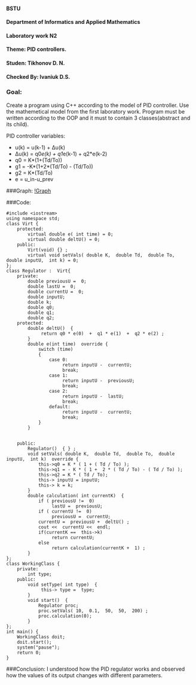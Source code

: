 #### BSTU
#### Department of Informatics and Applied Mathematics
#### Laboratory work N2
#### Theme: PID controllers.
#### Studen: Tikhonov D. N.
#### Checked By: Ivaniuk D.S.

### Goal: 
Create a program using C++  according to the model of PID controller. Use the mathemetical model from the first laboratory work. Program must be written according to the OOP and it must to contain 3 classes(abstract and its child).

PID controller variables:

- u(k) = u(k-1) + Δu(k)
- Δu(k) = q0*e(k) + q1*e(k-1) + q2*e(k-2)
- q0 = K*(1+(Td/To))
- g1 = -K*(1+2*(Td/To) - (Td/To))
- g2 = K*(Td/To)
- e = u\_in-u\_prev


###Graph:
[!Graph](img/Lab2Graph.png)

###Code:

	#include <iostream>
	using namespace std; 
	class Virt { 	
		protected: 
			virtual double e( int time) = 0; 
			virtual double deltU() = 0; 
		public:
			Virt(void) {} ; 
			virtual void setVals( double K,  double Td,  double To,  double inputU,  int k) = 0; 
	}; 	
	class Regulator :  Virt{ 
		private: 
			double previousU =  0; 
			double lastU =  0; 
			double currentU =  0; 
			double inputU; 
			double k; 
			double q0; 
			double q1; 
			double q2; 
		protected: 
			double deltU()  { 
				 return q0 * e(0)  +  q1 * e(1)  +  q2 * e(2) ; 
			} 
			double e(int time)  override { 
				switch (time) 
				{ 
					case 0: 
						 return inputU -  currentU; 
						 break; 
					case 1: 
						 return inputU -  previousU; 
						 break; 
					case 2: 
						 return inputU -  lastU; 
						 break; 
					default: 
						 return inputU -  currentU; 
						 break; 
				} 
			} 
			
		
		public: 
			Regulator()  { } ; 
			void setVals( double K,  double Td,  double To,  double inputU,  int k)  override { 
				this->q0 = K * ( 1 + ( Td / To) );
				this->q1 = - K * ( 1 +  2 * ( Td / To) - ( Td / To) );
				this->q2 = K * ( Td / To);
				this-> inputU = inputU; 
				this-> k = k; 
			}
			double calculation( int currentK)  { 
				if ( previousU !=  0)
					 lastU =  previousU; 
				if ( currentU !=  0)
					 previousU =  currentU; 
				currentU =  previousU +  deltU() ; 
				cout <<  currentU <<  endl; 
				if(currentK ==  this->k)
					 return currentU; 
				else 
					 return calculation(currentK +  1) ; 
			} 	
	}; 
	class WorkingClass { 
		private: 
			int type; 
		public:
			void setType( int type)  { 
				 this-> type =  type; 
			} 
			void start()  { 
				Regulator proc; 
				proc.setVals( 10,  0.1,  50,  50,  200) ;
				proc.calculation(0); 
			} 
	}; 
	int main() { 
		WorkingClass doit; 
		doit.start(); 
		system("pause");
		return 0; 
	} 


###Conclusion:
I understood how the PID regulator works and observed how the values of its output changes with different parameters.